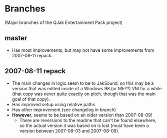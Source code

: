 # Branches
(Major branches of the QJak Entertainment Pack project)

## master
- Has most improvements, but may not have some improvements from
  2007-08-11 repack.


## 2007-08-11 repack
- The main changes in logic seem to be to JakSound, so this may be
  a version that was edited inside of a Windows 98 (or ME??) VM
  for a while (that copy was never quite exactly on pitch, though
  that was the main goal of that copy).
- Has improved setup using relative paths
- Has other improvement (see changelog in branch)
- **However**, seems to be based on an older version than 2007-08-09!
  - There are reversions to the readme that can't be found elsewhere,
    so the actual version it was based on is lost
    (must have been a version between 2007-08-03 and 2007-08-09).

